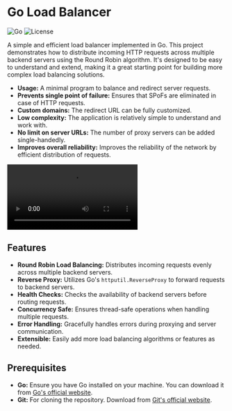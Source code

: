 # Go Load Balancer

![Go](https://img.shields.io/badge/Go-1.20-blue.svg)
![License](https://img.shields.io/badge/license-MIT-green.svg)

A simple and efficient load balancer implemented in Go. This project demonstrates how to distribute incoming HTTP requests across multiple backend servers using the Round Robin algorithm. It's designed to be easy to understand and extend, making it a great starting point for building more complex load balancing solutions.

- **Usage:** A minimal program to balance and redirect server requests.
- **Prevents single point of failure:** Ensures that SPoFs are eliminated in case of HTTP requests.
- **Custom domains:** The redirect URL can be fully customized.
- **Low complexity:** The application is relatively simple to understand and work with.
- **No limit on server URLs:** The number of proxy servers can be added single-handedly.
- **Improves overall reliability:** Improves the reliability of the network by efficient distribution of requests.

<video controls src="vid.mp4" title="Title"></video>

## Features

- **Round Robin Load Balancing:** Distributes incoming requests evenly across multiple backend servers.
- **Reverse Proxy:** Utilizes Go's `httputil.ReverseProxy` to forward requests to backend servers.
- **Health Checks:** Checks the availability of backend servers before routing requests.
- **Concurrency Safe:** Ensures thread-safe operations when handling multiple requests.
- **Error Handling:** Gracefully handles errors during proxying and server communication.
- **Extensible:** Easily add more load balancing algorithms or features as needed.

## Prerequisites

- **Go:** Ensure you have Go installed on your machine. You can download it from [Go's official website](https://golang.org/dl/).
- **Git:** For cloning the repository. Download from [Git's official website](https://git-scm.com/downloads).
